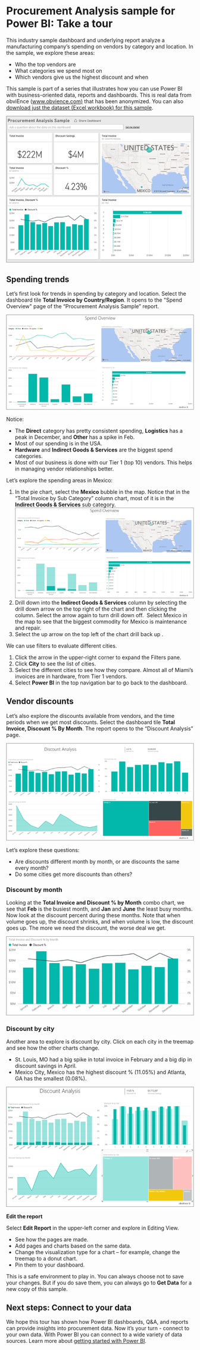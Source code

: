 <properties 
   pageTitle="Procurement Analysis sample for Power BI: Take a tour"
   description="Procurement Analysis sample for Power BI: Take a tour"
   services="powerbi" 
   documentationCenter="" 
   authors="maggiesMSFT" 
   manager="mblythe" 
   editor=""
   tags=""/>
 
<tags
   ms.service="powerbi"
   ms.devlang="NA"
   ms.topic="article"
   ms.tgt_pltfrm="NA"
   ms.workload="powerbi"
   ms.date="101/06/2015"
   ms.author="maggies"/>

# Procurement Analysis sample for Power BI: Take a tour 

This industry sample dashboard and underlying report analyze a manufacturing company’s spending on vendors by category and location. In the sample, we explore these areas:

-   Who the top vendors are
-   What categories we spend most on
-   Which vendors give us the highest discount and when

This sample is part of a series that illustrates how you can use  Power BI with business-oriented data, reports and dashboards. This is real data from obviEnce ([www.obvience.com)](http://www.obvience.com/) that has been anonymized. You can also [download just the dataset (Excel workbook) for this sample](http://go.microsoft.com/fwlink/?LinkId=528592).

![](media/powerbi-sample-procurement-analysis-take-a-tour/procurement1.png)

## Spending trends

Let’s first look for trends in spending by category and location. Select the dashboard tile **Total Invoice by Country/Region**. It opens to the "Spend Overview" page of the “Procurement Analysis Sample” report.

![](media/powerbi-sample-procurement-analysis-take-a-tour/procurement2.png)

Notice:

-   The **Direct** category has pretty consistent spending,
    **Logistics** has a peak in December, and **Other** has a spike
    in Feb.
-   Most of our spending is in the USA.
-   **Hardware** and **Indirect Goods & Services** are the biggest
    spend categories.
-   Most of our business is done with our Tier 1 (top 10) vendors. This
    helps in managing vendor relationships better.

Let’s explore the spending areas in Mexico:

1.  In the pie chart, select the **Mexico** bubble in the map. Notice
    that in the “Total Invoice by Sub Category” column chart, most of it
    is in the **Indirect Goods & Services** sub category.\
    ![](media/powerbi-sample-procurement-analysis-take-a-tour/procurement3.png)
2.  Drill down into the **Indirect Goods & Services** column by
    selecting the drill down arrow on the top right of the chart and
    then clicking the column. Select the arrow again to turn drill down
    off.  Select Mexico in the map to see that the biggest commodity for
    Mexico is maintenance and repair.
3.  Select the up arrow on the top left of the chart drill back up .

We can use filters to evaluate different cities.

1.  Click the arrow in the upper-right corner to expand the Filters pane.
2.  Click **City** to see the list of cities.
3.  Select the different cities to see how they compare. Almost all of Miami’s invoices are in hardware, from Tier 1 vendors.
4.  Select **Power BI** in the top navigation bar to go back to
    the dashboard.

## Vendor discounts

Let’s also explore the discounts available from vendors, and the time
periods when we get most discounts. Select the dashboard tile **Total
Invoice, Discount % By Month**. The
report opens to the “Discount Analysis” page. 

![](media/powerbi-sample-procurement-analysis-take-a-tour/procurement4.png)

Let’s explore these
questions:
-   Are discounts different month by month, or are discounts the same every month?
-   Do some cities get more discounts than others?

### Discount by month

Looking at the **Total Invoice and Discount % by Month** combo chart, we see that **Feb** is the busiest month, and **Jan** and **June** the least busy months. Now look at the discount percent during these months.
Note that when volume goes up, the discount shrinks, and when volume is low, the discount goes up. The more we need the discount, the worse deal we get.

![](media/powerbi-sample-procurement-analysis-take-a-tour/procurement5.png)

### Discount by city

Another area to explore is discount by city. Click on each city in the treemap and see how the other charts change. 

-   St. Louis, MO had a big spike in total invoice in February and a big dip in discount savings in April.
-   Mexico City, Mexico has the highest discount % (11.05%) and Atlanta, GA has the smallest (0.08%).

![](media/powerbi-sample-procurement-analysis-take-a-tour/procurement6.png)

**Edit the report**

Select **Edit Report** in the upper-left corner and explore in Editing View.

-   See how the pages are made.
-   Add pages and charts based on the same data.
-   Change the visualization type for a chart – for example, change the treemap to a donut chart.
-   Pin them to your dashboard.

This is a safe environment to play in. You can always choose not to save your changes. But if you do save them, you can always go to **Get Data** for a new copy of this sample.

## Next steps: Connect to your data 

We hope this tour has shown how Power BI dashboards, Q&A, and reports
can provide insights into procurement data. Now it’s your turn - connect to your own data. With Power BI you can connect to a wide variety of data sources. Learn more about [getting started with Power BI](https://support.office.com/article/Get-Started-with-Power-BI-Preview-0f0237e2-f74f-49ab-82ea-1990c3c3deb8).

